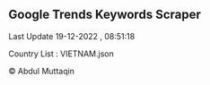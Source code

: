 

## Google Trends Keywords Scraper 
 
Last Update 19-12-2022 , 08:51:18

Country List :
VIETNAM.json



© Abdul Muttaqin 
